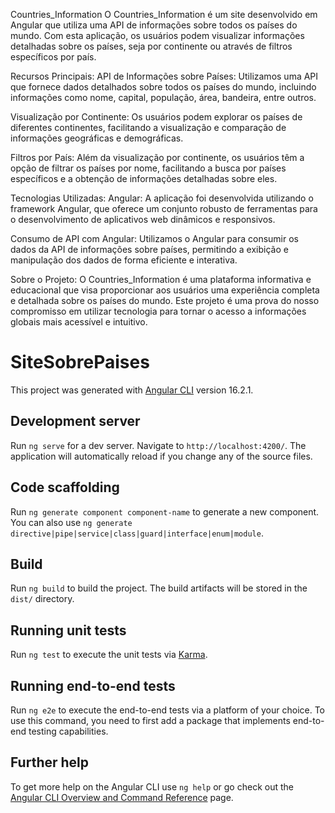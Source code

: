 Countries_Information
O Countries_Information é um site desenvolvido em Angular que utiliza uma API de informações sobre todos os países do mundo. Com esta aplicação, os usuários podem visualizar informações detalhadas sobre os países, seja por continente ou através de filtros específicos por país.

Recursos Principais:
API de Informações sobre Países: Utilizamos uma API que fornece dados detalhados sobre todos os países do mundo, incluindo informações como nome, capital, população, área, bandeira, entre outros.

Visualização por Continente: Os usuários podem explorar os países de diferentes continentes, facilitando a visualização e comparação de informações geográficas e demográficas.

Filtros por País: Além da visualização por continente, os usuários têm a opção de filtrar os países por nome, facilitando a busca por países específicos e a obtenção de informações detalhadas sobre eles.

Tecnologias Utilizadas:
Angular: A aplicação foi desenvolvida utilizando o framework Angular, que oferece um conjunto robusto de ferramentas para o desenvolvimento de aplicativos web dinâmicos e responsivos.

Consumo de API com Angular: Utilizamos o Angular para consumir os dados da API de informações sobre países, permitindo a exibição e manipulação dos dados de forma eficiente e interativa.

Sobre o Projeto:
O Countries_Information é uma plataforma informativa e educacional que visa proporcionar aos usuários uma experiência completa e detalhada sobre os países do mundo. Este projeto é uma prova do nosso compromisso em utilizar tecnologia para tornar o acesso a informações globais mais acessível e intuitivo.


# SiteSobrePaises

This project was generated with [Angular CLI](https://github.com/angular/angular-cli) version 16.2.1.

## Development server

Run `ng serve` for a dev server. Navigate to `http://localhost:4200/`. The application will automatically reload if you change any of the source files.

## Code scaffolding

Run `ng generate component component-name` to generate a new component. You can also use `ng generate directive|pipe|service|class|guard|interface|enum|module`.

## Build

Run `ng build` to build the project. The build artifacts will be stored in the `dist/` directory.

## Running unit tests

Run `ng test` to execute the unit tests via [Karma](https://karma-runner.github.io).

## Running end-to-end tests

Run `ng e2e` to execute the end-to-end tests via a platform of your choice. To use this command, you need to first add a package that implements end-to-end testing capabilities.

## Further help

To get more help on the Angular CLI use `ng help` or go check out the [Angular CLI Overview and Command Reference](https://angular.io/cli) page.
